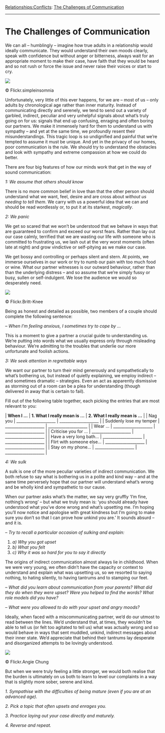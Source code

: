 [Relationships:](https://www.theschooloflife.com/thebookoflife/category/relationships/)[Conflicts](https://www.theschooloflife.com/thebookoflife/category/relationships/conflicts/): [The Challenges of Communication](https://www.theschooloflife.com/thebookoflife/the-challenges-of-communication/)

* * *

# The Challenges of Communication

We can all – humblingly – imagine how true adults in a relationship would ideally communicate. They would understand their own moods clearly, speak with confidence but without anger or bitterness, always wait for an appropriate moment to make their case, have faith that they would be heard and so not rush or force the issue and never raise their voices or start to cry.

 ![](https://www.theschooloflife.com/thebookoflife/wp-content/uploads/2019/01/25916483926_9fbee55667_k-1024x727.jpg)

© Flickr.simpleinsomnia

Unfortunately, very little of this ever happens, for we are – most of us – only adults by chronological age rather than inner maturity. Instead of communicating directly and serenely, we tend to send out a variety of garbled, indirect, peculiar and very unhelpful signals about what’s truly going on for us: signals that end up confusing, enraging and often boring our partners. We make it immensely hard for them to understand us with sympathy – and yet at the same time, we profoundly resent their misunderstandings. This tragic loop is so undignified and painful that we’re tempted to assume it must be unique. And yet in the privacy of our homes, poor communication is the rule. We should try to understand the obstacles and look with sympathy and extreme compassion at how we could do better.

There are four big features of how our minds work that get in the way of sound communication:

_1: We assume that others should know_

There is no more common belief in love than that the other person should understand what we want, feel, desire and are cross about _without us needing to tell them_. We carry with us a powerful idea that we can and should be read wordlessly or, to put it at its starkest, _magically_.

_2: We panic_

We get so scared that we won’t be understood that we behave in ways that are guaranteed to confirm and exceed our worst fears. Rather than lay out our case calmly, terrified that we are wasting our life with someone who is committed to frustrating us, we lash out at the very worst moments (often late at night) and grow vindictive or self-pitying as we make our case.

We get bossy and controlling or perhaps silent and stern. At points, we immerse ourselves in our work or try to numb our pain with too much food or wine. What our partner witnesses is our outward behaviour, rather than than the underlying distress – and so assume that we’re simply fussy or busy, sullen or self-indulgent. We lose the audience we would so desperately need.

 ![](https://www.theschooloflife.com/thebookoflife/wp-content/uploads/2019/01/5861934354_8acda3bfde_b-1024x681.jpg)

© Flickr.Britt-Knee

Being as honest and detailed as possible, two members of a couple should complete the following sentence:

_– When I’m feeling anxious, I sometimes try to cope by …_

This is a moment to give a partner a crucial guide to understanding us. We’re putting into words what we usually express only through misleading behaviour. We’re admitting to the troubles that underlie our more unfortunate and foolish actions. &nbsp;

_3: We seek attention in regrettable ways_

We want our partner to turn their mind generously and sympathetically to what’s bothering us, but instead of quietly explaining, we employ indirect – and sometimes dramatic – strategies. Even an act as apparently dismissive as storming out of a room can be a plea for understanding (though delivered in away that is certain to fail).

Fill out of the following table together, each picking the entries that are most relevant to you:

| **When I …** | **1. What I really mean is …** | **2. What I really mean is …** |
| Nag you | \_\_\_\_\_\_\_\_\_\_\_\_\_\_\_\_\_\_\_\_ | \_\_\_\_\_\_\_\_\_\_\_\_\_\_\_\_\_\_\_\_ |
| Suddenly lose my temper | \_\_\_\_\_\_\_\_\_\_\_\_\_\_\_\_\_\_\_\_ | \_\_\_\_\_\_\_\_\_\_\_\_\_\_\_\_\_\_\_\_ |
| Wear … | \_\_\_\_\_\_\_\_\_\_\_\_\_\_\_\_\_\_\_\_ | \_\_\_\_\_\_\_\_\_\_\_\_\_\_\_\_\_\_\_\_ |
| Criticise you for … | \_\_\_\_\_\_\_\_\_\_\_\_\_\_\_\_\_\_\_\_ | \_\_\_\_\_\_\_\_\_\_\_\_\_\_\_\_\_\_\_\_ |
| Have a very long bath… | \_\_\_\_\_\_\_\_\_\_\_\_\_\_\_\_\_\_\_\_ | \_\_\_\_\_\_\_\_\_\_\_\_\_\_\_\_\_\_\_\_ |
| Flirt with someone else… | \_\_\_\_\_\_\_\_\_\_\_\_\_\_\_\_\_\_\_\_ | \_\_\_\_\_\_\_\_\_\_\_\_\_\_\_\_\_\_\_\_ |
| Stay on my phone… | \_\_\_\_\_\_\_\_\_\_\_\_\_\_\_\_\_\_\_\_ | \_\_\_\_\_\_\_\_\_\_\_\_\_\_\_\_\_\_\_\_ |

_4: We sulk_

A sulk is one of the more peculiar varieties of indirect communication. We both refuse to say what is bothering us in a polite and kind way – and at the same time perversely hope that our partner will understand what’s wrong and be wholly kind and sympathetic to our cause.

When our partner asks what’s the matter, we say very gruffly ‘I’m fine, nothing’s wrong’ – but what we truly mean is: ‘you should already have understood what you’ve done wrong and what’s upsetting me. I’m hoping you’ll now notice and apologise with great kindness but I’m going to make sure you don’t so that I can prove how unkind you are.’ It sounds absurd – and it is.

_– Try to recall a particular occasion of sulking and explain:_

1. _a) Why you got upset_
2. _b) What you felt_
3. _c) Why it was so hard for you to say it directly_

The origins of indirect communication almost always lie in childhood. When we were very young, we often didn’t have the capacity or context to understand and explain what was upsetting us, so we resorted to saying nothing, to hating silently, to having tantrums and to stamping our feet.

_– What did you learn about communication from your parents? What did they do when they were upset? Were you helped to find the words? What role models did you have?_

_– What were you allowed to do with your upset and angry moods?_

Ideally, when faced with a miscommunicating partner, we’d do our utmost to read between the lines. We’d understand that, at times, they wouldn’t be able to tell us (or felt too agitated to tell us) what was actually wrong and so would behave in ways that sent muddled, unkind, indirect messages about their inner state. We’d appreciate that behind their tantrums lay desperate and disorganized attempts to be lovingly understood.

 ![](https://www.theschooloflife.com/thebookoflife/wp-content/uploads/2019/01/5570044120_36e94d72f8_z.jpg)

© Flickr.Angie Chung

But when we were truly feeling a little stronger, we would both realise that the burden is ultimately on us both to learn to level our complaints in a way that is slightly more sober, serene and kind.

_1. Sympathise with the difficulties of being mature (even if you are at an advanced age)._

_2. Pick a topic that often upsets and enrages you._

_3. Practice laying out your case directly and maturely._

_4. Reverse and repeat._
